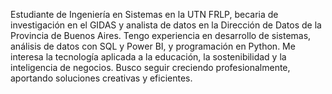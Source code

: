 Estudiante de Ingeniería en Sistemas en la UTN FRLP, becaria de investigación en el GIDAS y analista de datos en la Dirección de Datos de la Provincia de Buenos Aires. Tengo experiencia en desarrollo de sistemas, análisis de datos con SQL y Power BI, y programación en Python. Me interesa la tecnología aplicada a la educación, la sostenibilidad y la inteligencia de negocios. Busco seguir creciendo profesionalmente, aportando soluciones creativas y eficientes.

<!---
valentinafalco/valentinafalco is a ✨ special ✨ repository because its `README.md` (this file) appears on your GitHub profile.
You can click the Preview link to take a look at your changes.
--->
